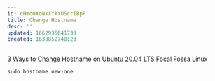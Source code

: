 ```yaml
---
id: cHmoOXoNkXYkYUScrIBpP
title: Change Hostname
desc: ''
updated: 1662935641733
created: 1638852748123
---
```


[3 Ways to Change Hostname on Ubuntu 20.04 LTS Focal Fossa Linux](https://www.how2shout.com/linux/3-ways-to-change-hostname-on-ubuntu-20-04-lts-focal-fossa-linux/)

``` bash
sudo hostname new-one
```
